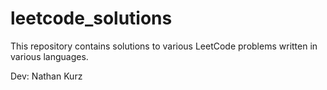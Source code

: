 # leetcode_solutions

This repository contains solutions to various LeetCode problems written in various languages.

Dev: Nathan Kurz
